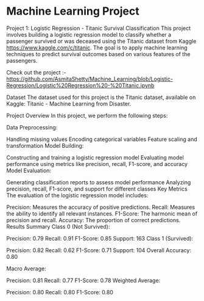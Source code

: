 # Machine Learning Project

Project 1: Logistic Regression - Titanic Survival Classification
This project involves building a logistic regression model to classify whether a passenger survived or was deceased using the Titanic dataset from Kaggle https://www.kaggle.com/c/titanic. The goal is to apply machine learning techniques to predict survival outcomes based on various features of the passengers.

Check out the project :- https://github.com/AsmitaShetty/Machine_Learning/blob/Logistic-Regression/Logistic%20Regression%20-%20Titanic.ipynb

Dataset
The dataset used for this project is the Titanic dataset, available on Kaggle: Titanic - Machine Learning from Disaster.

Project Overview
In this project, we perform the following steps:

Data Preprocessing:

Handling missing values
Encoding categorical variables
Feature scaling and transformation
Model Building:

Constructing and training a logistic regression model
Evaluating model performance using metrics like precision, recall, F1-score, and accuracy
Model Evaluation:

Generating classification reports to assess model performance
Analyzing precision, recall, F1-score, and support for different classes
Key Metrics
The evaluation of the logistic regression model includes:

Precision: Measures the accuracy of positive predictions.
Recall: Measures the ability to identify all relevant instances.
F1-Score: The harmonic mean of precision and recall.
Accuracy: The proportion of correct predictions.
Results Summary
Class 0 (Not Survived):

Precision: 0.79
Recall: 0.91
F1-Score: 0.85
Support: 163
Class 1 (Survived):

Precision: 0.82
Recall: 0.62
F1-Score: 0.71
Support: 104
Overall Accuracy: 0.80

Macro Average:

Precision: 0.81
Recall: 0.77
F1-Score: 0.78
Weighted Average:

Precision: 0.80
Recall: 0.80
F1-Score: 0.80

